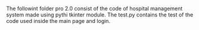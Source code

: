 The followint folder pro 2.0 consist of the code of hospital management system made using pythi tkinter module.
The test.py contains the test of the code used inside the main page and login.
